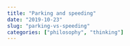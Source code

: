 ```yaml
---
title: "Parking and speeding"
date: "2019-10-23"
slug: "parking-vs-speeding"
categories: ["philosophy", "thinking"]
---
```



